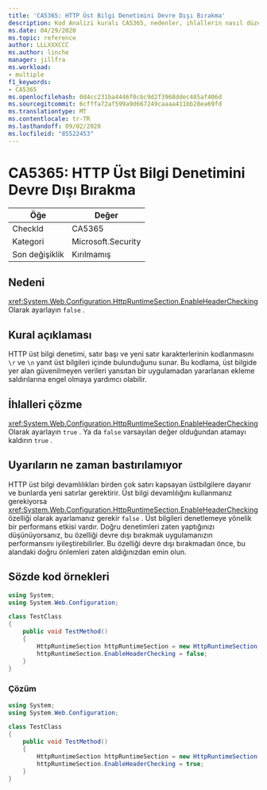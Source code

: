 ```yaml
---
title: 'CA5365: HTTP Üst Bilgi Denetimini Devre Dışı Bırakma'
description: Kod Analizi kuralı CA5365, nedenler, ihlallerin nasıl düzeltileceğini ve ne zaman bastıralınacağını içeren bilgiler sağlar.
ms.date: 04/29/2020
ms.topic: reference
author: LLLXXXCCC
ms.author: linche
manager: jillfra
ms.workload:
- multiple
f1_keywords:
- CA5365
ms.openlocfilehash: 0d4cc231ba4446f0cbc9d2f3968ddec485af406d
ms.sourcegitcommit: 6cfffa72af599a9d667249caaaa411bb28ea69fd
ms.translationtype: MT
ms.contentlocale: tr-TR
ms.lasthandoff: 09/02/2020
ms.locfileid: "85522453"
---
```

# <a name="ca5365-do-not-disable-http-header-checking"></a>CA5365: HTTP Üst Bilgi Denetimini Devre Dışı Bırakma

|Öğe|Değer|
|-|-|
|CheckId|CA5365|
|Kategori|Microsoft.Security|
|Son değişiklik|Kırılmamış|

## <a name="cause"></a>Nedeni

<xref:System.Web.Configuration.HttpRuntimeSection.EnableHeaderChecking>Olarak ayarlayın `false` .

## <a name="rule-description"></a>Kural açıklaması

HTTP üst bilgi denetimi, satır başı ve yeni satır karakterlerinin kodlanmasını `\r` ve `\n` yanıt üst bilgileri içinde bulunduğunu sunar. Bu kodlama, üst bilgide yer alan güvenilmeyen verileri yansıtan bir uygulamadan yararlanan ekleme saldırılarına engel olmaya yardımcı olabilir.

## <a name="how-to-fix-violations"></a>İhlalleri çözme

<xref:System.Web.Configuration.HttpRuntimeSection.EnableHeaderChecking>Olarak ayarlayın `true` . Ya da `false` varsayılan değer olduğundan atamayı kaldırın `true` .

## <a name="when-to-suppress-warnings"></a>Uyarıların ne zaman bastırılamıyor

HTTP üst bilgi devamlılıkları birden çok satırı kapsayan üstbilgilere dayanır ve bunlarda yeni satırlar gerektirir. Üst bilgi devamlılığını kullanmanız gerekiyorsa <xref:System.Web.Configuration.HttpRuntimeSection.EnableHeaderChecking> özelliği olarak ayarlamanız gerekir `false` . Üst bilgileri denetlemeye yönelik bir performans etkisi vardır. Doğru denetimleri zaten yaptığınızı düşünüyorsanız, bu özelliği devre dışı bırakmak uygulamanızın performansını iyileştirebilirler. Bu özelliği devre dışı bırakmadan önce, bu alandaki doğru önlemleri zaten aldığınızdan emin olun.

## <a name="pseudo-code-examples"></a>Sözde kod örnekleri

```csharp
using System;
using System.Web.Configuration;

class TestClass
{
    public void TestMethod()
    {
        HttpRuntimeSection httpRuntimeSection = new HttpRuntimeSection();
        httpRuntimeSection.EnableHeaderChecking = false;
    }
}
```

### <a name="solution"></a>Çözüm

```csharp
using System;
using System.Web.Configuration;

class TestClass
{
    public void TestMethod()
    {
        HttpRuntimeSection httpRuntimeSection = new HttpRuntimeSection();
        httpRuntimeSection.EnableHeaderChecking = true;
    }
}
```
